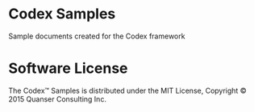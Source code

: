 # Codex Samples
Sample documents created for the Codex framework

# Software License
The Codex™ Samples is distributed under the MIT License, Copyright © 2015 Quanser Consulting Inc.
